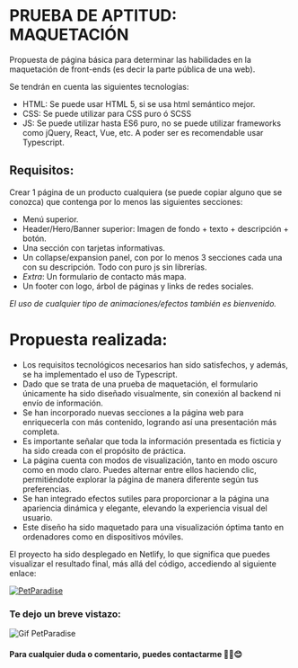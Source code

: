 # PRUEBA DE APTITUD: MAQUETACIÓN

Propuesta de página básica para determinar las
habilidades en la maquetación de front-ends (es decir la parte pública de una web).

Se tendrán en cuenta las siguientes tecnologías:

- HTML: Se puede usar HTML 5, si se usa html semántico mejor.
- CSS: Se puede utilizar para CSS puro ó SCSS
- JS: Se puede utilizar hasta ES6 puro, no se puede utilizar frameworks como jQuery, React, Vue, etc. A poder ser es recomendable usar Typescript.

## Requisitos:

Crear 1 página de un producto cualquiera (se puede copiar alguno que se conozca) que contenga por lo menos las siguientes secciones:

- Menú superior.
- Header/Hero/Banner superior: Imagen de fondo + texto + descripción + botón.
- Una sección con tarjetas informativas.
- Un collapse/expansion panel, con por lo menos 3 secciones cada una con su descripción. Todo con puro js sin librerías.
- *Extra*: Un formulario de contacto más mapa.
- Un footer con logo, árbol de páginas y links de redes sociales.

*El uso de cualquier tipo de animaciones/efectos también es bienvenido.*

# Propuesta realizada:

- Los requisitos tecnológicos necesarios han sido satisfechos, y además, se ha implementado el uso de Typescript.
- Dado que se trata de una prueba de maquetación, el formulario únicamente ha sido diseñado visualmente, sin conexión al backend ni envío de información.
- Se han incorporado nuevas secciones a la página web para enriquecerla con más contenido, logrando así una presentación más completa.
- Es importante señalar que toda la información presentada es ficticia y ha sido creada con el propósito de práctica.
- La página cuenta con modos de visualización, tanto en modo oscuro como en modo claro. Puedes alternar entre ellos haciendo clic, permitiéndote explorar la página de manera diferente según tus preferencias.
- Se han integrado efectos sutiles para proporcionar a la página una apariencia dinámica y elegante, elevando la experiencia visual del usuario.
- Este diseño ha sido maquetado para una visualización óptima tanto en ordenadores como en dispositivos móviles. 

El proyecto ha sido desplegado en Netlify, lo que significa que puedes visualizar el resultado final, más allá del código, accediendo al siguiente enlace: 

[![PetParadise](https://img.shields.io/badge/Pet_Paradise-000?style=for-the-badge&logo=ko-fi&logoColor=white)](https://pt-maquetacion-brisna-paez.netlify.app/)

### Te dejo un breve vistazo:

![Gif PetParadise](https://res.cloudinary.com/dx8j6h1rb/image/upload/v1708456553/Prueba%20maquetaci%C3%B3n/Prueba_maquetaci%C3%B3n_r0jcr2.gif)

#### Para cualquier duda o comentario, puedes contactarme ✌🏼😊